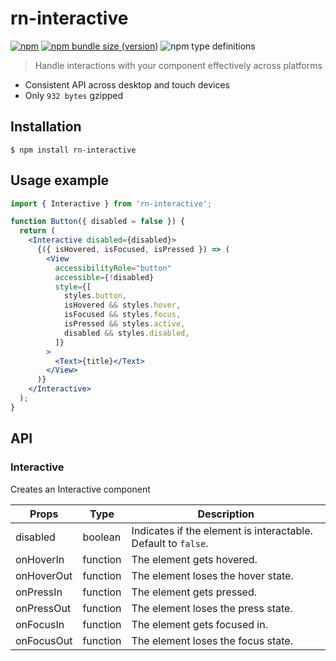 # rn-interactive

[![npm](https://img.shields.io/npm/dm/rn-interactive?label=npm)](https://www.npmjs.com/package/rn-interactive) [![npm bundle size (version)](https://img.shields.io/bundlephobia/minzip/rn-interactive?color=green)](https://bundlephobia.com/result?p=react-interactive) ![npm type definitions](https://img.shields.io/npm/types/rn-interactive?color=blue)

> Handle interactions with your component effectively across platforms

- Consistent API across desktop and touch devices
- Only `932 bytes` gzipped

## Installation

```shell
$ npm install rn-interactive
```

## Usage example

```jsx
import { Interactive } from 'rn-interactive';

function Button({ disabled = false }) {
  return (
    <Interactive disabled={disabled}>
      {({ isHovered, isFocused, isPressed }) => (
        <View
          accessibilityRole="button"
          accessible={!disabled}
          style={[
            styles.button,
            isHovered && styles.hover,
            isFocused && styles.focus,
            isPressed && styles.active,
            disabled && styles.disabled,
          ]}
        >
          <Text>{title}</Text>
        </View>
      )}
    </Interactive>
  );
}
```

## API

### Interactive

Creates an Interactive component

Props | Type | Description
--- | --- | ---
disabled | boolean | Indicates if the element is interactable. Default to `false`.
onHoverIn | function | The element gets hovered.
onHoverOut | function | The element loses the hover state.
onPressIn | function | The element gets pressed.
onPressOut | function | The element loses the press state.
onFocusIn | function | The element gets focused in.
onFocusOut | function | The element loses the focus state.
